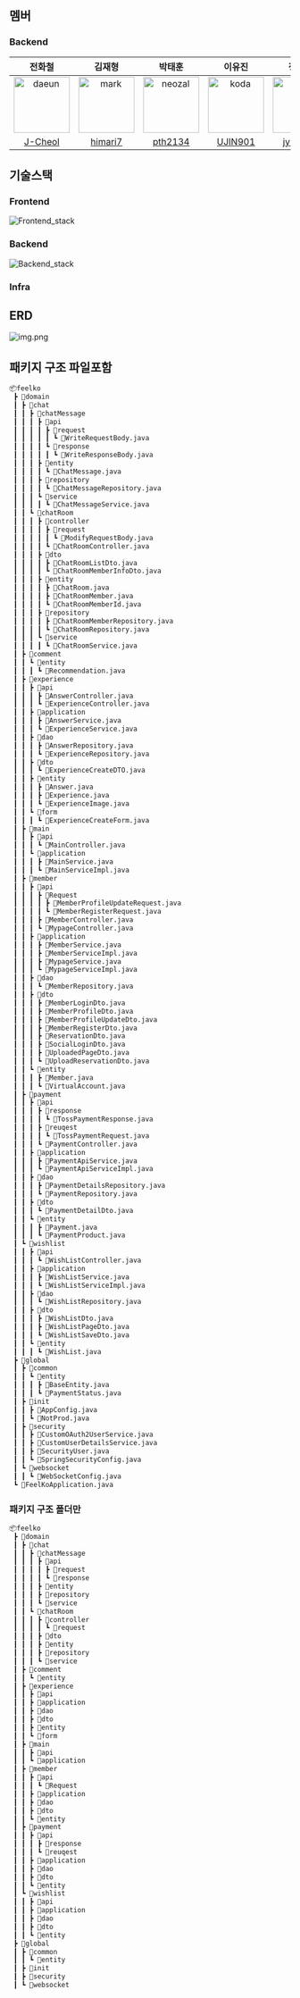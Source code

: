 ## 멤버
### Backend

|                                                  전화철                                                   |                                                  김재형                                                  |                                                   박태훈                                                   |                                                  이유진                                                  |                                                  정용화                                                   |                                                  황중석                                                   |
|:------------------------------------------------------------------------------------------------------:|:-----------------------------------------------------------------------------------------------------:|:-------------------------------------------------------------------------------------------------------:|:-----------------------------------------------------------------------------------------------------:|:------------------------------------------------------------------------------------------------------:|:------------------------------------------------------------------------------------------------------:|
| <img src="https://avatars.githubusercontent.com/u/117714970?v=4" alt="daeun" width="100" height="100"> | <img src="https://avatars.githubusercontent.com/u/117714970?v=4" alt="mark" width="100" height="100"> | <img src="https://avatars.githubusercontent.com/u/117714970?v=4" alt="neozal" width="100" height="100"> | <img src="https://avatars.githubusercontent.com/u/117714970?v=4" alt="koda" width="100" height="100"> | <img src="https://avatars.githubusercontent.com/u/117714970?v=4" alt="kevin" width="100" height="100"> | <img src="https://avatars.githubusercontent.com/u/117714970?v=4" alt="kevin" width="100" height="100"> |
|                                 [J-Cheol](https://github.com/J-Cheol)                                  |                               [himari7](https://github.com/himari7)                               |                                  [pth2134](https://github.com/pth2134)                                  |                                   [UJIN901](https://github.com/UJIN901)                                   |                                  [jyh1108](https://github.com/jyh1108)                                   |                                                  [snow4ram](https://github.com/snow4ram)                                                  |

## 기술스택
### Frontend
![Frontend_stack](src/main/resources/static/images/readme/Frontend_stack.png)

### Backend
![Backend_stack](src/main/resources/static/images/readme/Backend_stack.png)

### Infra

## ERD
![img.png](img.png)

## 패키지 구조 파일포함
```bash
📦feelko
 ┣ 📂domain
 ┃ ┣ 📂chat
 ┃ ┃ ┣ 📂chatMessage
 ┃ ┃ ┃ ┣ 📂api
 ┃ ┃ ┃ ┃ ┣ 📂request
 ┃ ┃ ┃ ┃ ┃ ┗ 📜WriteRequestBody.java
 ┃ ┃ ┃ ┃ ┗ 📂response
 ┃ ┃ ┃ ┃ ┃ ┗ 📜WriteResponseBody.java
 ┃ ┃ ┃ ┣ 📂entity
 ┃ ┃ ┃ ┃ ┗ 📜ChatMessage.java
 ┃ ┃ ┃ ┣ 📂repository
 ┃ ┃ ┃ ┃ ┗ 📜ChatMessageRepository.java
 ┃ ┃ ┃ ┗ 📂service
 ┃ ┃ ┃ ┃ ┗ 📜ChatMessageService.java
 ┃ ┃ ┗ 📂chatRoom
 ┃ ┃ ┃ ┣ 📂controller
 ┃ ┃ ┃ ┃ ┣ 📂request
 ┃ ┃ ┃ ┃ ┃ ┗ 📜ModifyRequestBody.java
 ┃ ┃ ┃ ┃ ┗ 📜ChatRoomController.java
 ┃ ┃ ┃ ┣ 📂dto
 ┃ ┃ ┃ ┃ ┣ 📜ChatRoomListDto.java
 ┃ ┃ ┃ ┃ ┗ 📜ChatRoomMemberInfoDto.java
 ┃ ┃ ┃ ┣ 📂entity
 ┃ ┃ ┃ ┃ ┣ 📜ChatRoom.java
 ┃ ┃ ┃ ┃ ┣ 📜ChatRoomMember.java
 ┃ ┃ ┃ ┃ ┗ 📜ChatRoomMemberId.java
 ┃ ┃ ┃ ┣ 📂repository
 ┃ ┃ ┃ ┃ ┣ 📜ChatRoomMemberRepository.java
 ┃ ┃ ┃ ┃ ┗ 📜ChatRoomRepository.java
 ┃ ┃ ┃ ┗ 📂service
 ┃ ┃ ┃ ┃ ┗ 📜ChatRoomService.java
 ┃ ┣ 📂comment
 ┃ ┃ ┗ 📂entity
 ┃ ┃ ┃ ┗ 📜Recommendation.java
 ┃ ┣ 📂experience
 ┃ ┃ ┣ 📂api
 ┃ ┃ ┃ ┣ 📜AnswerController.java
 ┃ ┃ ┃ ┗ 📜ExperienceController.java
 ┃ ┃ ┣ 📂application
 ┃ ┃ ┃ ┣ 📜AnswerService.java
 ┃ ┃ ┃ ┗ 📜ExperienceService.java
 ┃ ┃ ┣ 📂dao
 ┃ ┃ ┃ ┣ 📜AnswerRepository.java
 ┃ ┃ ┃ ┗ 📜ExperienceRepository.java
 ┃ ┃ ┣ 📂dto
 ┃ ┃ ┃ ┗ 📜ExperienceCreateDTO.java
 ┃ ┃ ┣ 📂entity
 ┃ ┃ ┃ ┣ 📜Answer.java
 ┃ ┃ ┃ ┣ 📜Experience.java
 ┃ ┃ ┃ ┗ 📜ExperienceImage.java
 ┃ ┃ ┗ 📂form
 ┃ ┃ ┃ ┗ 📜ExperienceCreateForm.java
 ┃ ┣ 📂main
 ┃ ┃ ┣ 📂api
 ┃ ┃ ┃ ┗ 📜MainController.java
 ┃ ┃ ┗ 📂application
 ┃ ┃ ┃ ┣ 📜MainService.java
 ┃ ┃ ┃ ┗ 📜MainServiceImpl.java
 ┃ ┣ 📂member
 ┃ ┃ ┣ 📂api
 ┃ ┃ ┃ ┣ 📂Request
 ┃ ┃ ┃ ┃ ┣ 📜MemberProfileUpdateRequest.java
 ┃ ┃ ┃ ┃ ┗ 📜MemberRegisterRequest.java
 ┃ ┃ ┃ ┣ 📜MemberController.java
 ┃ ┃ ┃ ┗ 📜MypageController.java
 ┃ ┃ ┣ 📂application
 ┃ ┃ ┃ ┣ 📜MemberService.java
 ┃ ┃ ┃ ┣ 📜MemberServiceImpl.java
 ┃ ┃ ┃ ┣ 📜MypageService.java
 ┃ ┃ ┃ ┗ 📜MypageServiceImpl.java
 ┃ ┃ ┣ 📂dao
 ┃ ┃ ┃ ┗ 📜MemberRepository.java
 ┃ ┃ ┣ 📂dto
 ┃ ┃ ┃ ┣ 📜MemberLoginDto.java
 ┃ ┃ ┃ ┣ 📜MemberProfileDto.java
 ┃ ┃ ┃ ┣ 📜MemberProfileUpdateDto.java
 ┃ ┃ ┃ ┣ 📜MemberRegisterDto.java
 ┃ ┃ ┃ ┣ 📜ReservationDto.java
 ┃ ┃ ┃ ┣ 📜SocialLoginDto.java
 ┃ ┃ ┃ ┣ 📜UploadedPageDto.java
 ┃ ┃ ┃ ┗ 📜UploadReservationDto.java
 ┃ ┃ ┗ 📂entity
 ┃ ┃ ┃ ┣ 📜Member.java
 ┃ ┃ ┃ ┗ 📜VirtualAccount.java
 ┃ ┣ 📂payment
 ┃ ┃ ┣ 📂api
 ┃ ┃ ┃ ┣ 📂response
 ┃ ┃ ┃ ┃ ┗ 📜TossPaymentResponse.java
 ┃ ┃ ┃ ┣ 📂reuqest
 ┃ ┃ ┃ ┃ ┗ 📜TossPaymentRequest.java
 ┃ ┃ ┃ ┗ 📜PaymentController.java
 ┃ ┃ ┣ 📂application
 ┃ ┃ ┃ ┣ 📜PaymentApiService.java
 ┃ ┃ ┃ ┗ 📜PaymentApiServiceImpl.java
 ┃ ┃ ┣ 📂dao
 ┃ ┃ ┃ ┣ 📜PaymentDetailsRepository.java
 ┃ ┃ ┃ ┗ 📜PaymentRepository.java
 ┃ ┃ ┣ 📂dto
 ┃ ┃ ┃ ┗ 📜PaymentDetailDto.java
 ┃ ┃ ┗ 📂entity
 ┃ ┃ ┃ ┣ 📜Payment.java
 ┃ ┃ ┃ ┗ 📜PaymentProduct.java
 ┃ ┗ 📂wishlist
 ┃ ┃ ┣ 📂api
 ┃ ┃ ┃ ┗ 📜WishListController.java
 ┃ ┃ ┣ 📂application
 ┃ ┃ ┃ ┣ 📜WishListService.java
 ┃ ┃ ┃ ┗ 📜WishListServiceImpl.java
 ┃ ┃ ┣ 📂dao
 ┃ ┃ ┃ ┗ 📜WishListRepository.java
 ┃ ┃ ┣ 📂dto
 ┃ ┃ ┃ ┣ 📜WishListDto.java
 ┃ ┃ ┃ ┣ 📜WishListPageDto.java
 ┃ ┃ ┃ ┗ 📜WishListSaveDto.java
 ┃ ┃ ┗ 📂entity
 ┃ ┃ ┃ ┗ 📜WishList.java
 ┣ 📂global
 ┃ ┣ 📂common
 ┃ ┃ ┗ 📂entity
 ┃ ┃ ┃ ┣ 📜BaseEntity.java
 ┃ ┃ ┃ ┗ 📜PaymentStatus.java
 ┃ ┣ 📂init
 ┃ ┃ ┣ 📜AppConfig.java
 ┃ ┃ ┗ 📜NotProd.java
 ┃ ┣ 📂security
 ┃ ┃ ┣ 📜CustomOAuth2UserService.java
 ┃ ┃ ┣ 📜CustomUserDetailsService.java
 ┃ ┃ ┣ 📜SecurityUser.java
 ┃ ┃ ┗ 📜SpringSecurityConfig.java
 ┃ ┗ 📂websocket
 ┃ ┃ ┗ 📜WebSocketConfig.java
 ┗ 📜FeelKoApplication.java
```

### 패키지 구조 폴더만
```bash
📦feelko
 ┣ 📂domain
 ┃ ┣ 📂chat
 ┃ ┃ ┣ 📂chatMessage
 ┃ ┃ ┃ ┣ 📂api
 ┃ ┃ ┃ ┃ ┣ 📂request
 ┃ ┃ ┃ ┃ ┗ 📂response
 ┃ ┃ ┃ ┣ 📂entity
 ┃ ┃ ┃ ┣ 📂repository
 ┃ ┃ ┃ ┗ 📂service
 ┃ ┃ ┗ 📂chatRoom
 ┃ ┃ ┃ ┣ 📂controller
 ┃ ┃ ┃ ┃ ┗ 📂request
 ┃ ┃ ┃ ┣ 📂dto
 ┃ ┃ ┃ ┣ 📂entity
 ┃ ┃ ┃ ┣ 📂repository
 ┃ ┃ ┃ ┗ 📂service
 ┃ ┣ 📂comment
 ┃ ┃ ┗ 📂entity
 ┃ ┣ 📂experience
 ┃ ┃ ┣ 📂api
 ┃ ┃ ┣ 📂application
 ┃ ┃ ┣ 📂dao
 ┃ ┃ ┣ 📂dto
 ┃ ┃ ┣ 📂entity
 ┃ ┃ ┗ 📂form
 ┃ ┣ 📂main
 ┃ ┃ ┣ 📂api
 ┃ ┃ ┗ 📂application
 ┃ ┣ 📂member
 ┃ ┃ ┣ 📂api
 ┃ ┃ ┃ ┗ 📂Request
 ┃ ┃ ┣ 📂application
 ┃ ┃ ┣ 📂dao
 ┃ ┃ ┣ 📂dto
 ┃ ┃ ┗ 📂entity
 ┃ ┣ 📂payment
 ┃ ┃ ┣ 📂api
 ┃ ┃ ┃ ┣ 📂response
 ┃ ┃ ┃ ┗ 📂reuqest
 ┃ ┃ ┣ 📂application
 ┃ ┃ ┣ 📂dao
 ┃ ┃ ┣ 📂dto
 ┃ ┃ ┗ 📂entity
 ┃ ┗ 📂wishlist
 ┃ ┃ ┣ 📂api
 ┃ ┃ ┣ 📂application
 ┃ ┃ ┣ 📂dao
 ┃ ┃ ┣ 📂dto
 ┃ ┃ ┗ 📂entity
 ┣ 📂global
 ┃ ┣ 📂common
 ┃ ┃ ┗ 📂entity
 ┃ ┣ 📂init
 ┃ ┣ 📂security
 ┃ ┗ 📂websocket
```